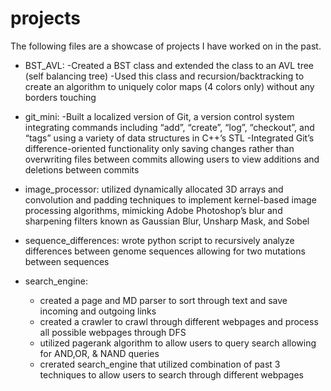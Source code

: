 # projects
The following files are a showcase of projects I have worked on in the past. 

- BST_AVL:
  -Created a BST class and extended the class to an AVL tree (self balancing tree)
  -Used this class and recursion/backtracking to create an algorithm to uniquely color maps (4 colors only) without any borders touching
  
 - git_mini:
  -Built a localized version of Git, a version control system integrating commands including “add”, “create”, “log”, “checkout”, and “tags” using a variety of data structures in C++’s STL
  -Integrated Git’s difference-oriented functionality only saving changes rather than overwriting files between commits allowing users to view additions and deletions between commits

- image_processor: utilized dynamically allocated 3D arrays and convolution and padding techniques to implement kernel-based image processing algorithms, mimicking Adobe Photoshop’s blur and sharpening filters known as Gaussian Blur, Unsharp Mask, and Sobel

- sequence_differences: wrote python script to recursively analyze differences between genome sequences allowing for two mutations between sequences

- search_engine:
  - created a page and MD parser to sort through text and save incoming and outgoing links
  - created a crawler to crawl through different webpages and process all possible webpages through DFS
  - utilized pagerank algorithm to allow users to query search allowing for AND,OR, & NAND queries
  - crerated search_engine that utilized combination of past 3 techniques to allow users to search through different webpages
